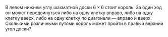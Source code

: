 В левом нижнем углу шахматной доски $6  \times 6$ стоит король. За один ход он может передвинуться либо на одну клетку вправо, либо на одну клетку вверх, либо на одну клетку по диагонали — вправо и вверх. Сколькими различными путями король может пройти в правый верхний угол доски?